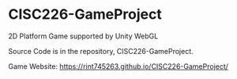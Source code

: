 # CISC226-GameProject
2D Platform Game supported by Unity WebGL

Source Code is in the repository, CISC226-GameProject.

Game Website: https://rint745263.github.io/CISC226-GameProject/

